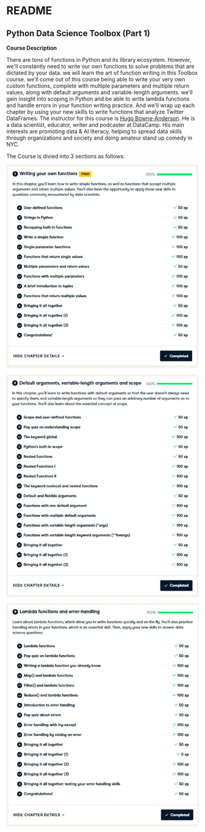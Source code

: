 # README

## **Python Data Science Toolbox (Part 1)**

**Course Description**

There are tons of functions in Python and its library ecosystem. However, we'll constantly need to write our 
own functions to solve problems that are dictated by your data. we will learn the art of function writing in this
Toolbox course. we'll come out of this course being able to write your very own custom functions,
complete with multiple parameters and multiple return values, along with default arguments and variable-length arguments.
we'll gain insight into scoping in Python and be able to write lambda functions and handle errors in your function writing practice.
And we'll wrap up each chapter by using your new skills to write functions that analyze Twitter DataFrames. The instructor for this course is [Hugo Bowne-Anderson](https://www.datacamp.com/instructors/hugobowne).
He is a data scientist, educator, writer and podcaster at DataCamp. His main interests are promoting data 
& AI literacy, helping to spread data skills through organizations and society and doing amateur stand up comedy in NYC.

The Course is divied into 3 sections as follows:

![WriteYourOwn_Function](https://github.com/Bluelord/DataCamp_Courses/blob/ea3f8812372177ac201744fcf14b20ead5f5e50c/Images/03_WriteYourOwn_Function.JPG)

![Defaultarg_variable_lenArg_scope](https://github.com/Bluelord/DataCamp_Courses/blob/ea3f8812372177ac201744fcf14b20ead5f5e50c/Images/03_Defaultarg_variable_lenArg_scope.JPG)

![LambdaFunction_ErrorHandling](https://github.com/Bluelord/DataCamp_Courses/blob/ea3f8812372177ac201744fcf14b20ead5f5e50c/Images/03_LambdaFunction_ErrorHandling.JPG)
